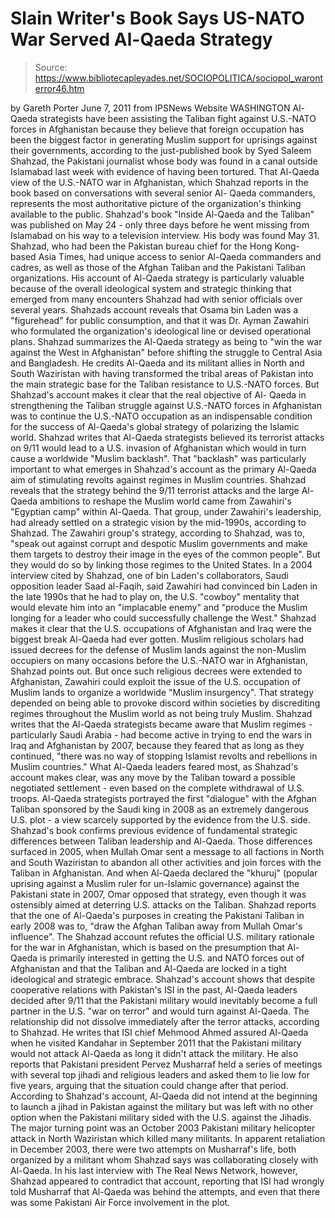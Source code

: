 # Slain Writer's Book Says US-NATO War Served Al-Qaeda Strategy

> Source: https://www.bibliotecapleyades.net/SOCIOPOLITICA/sociopol_waronterror46.htm

by Gareth Porter
June 7, 2011
from
IPSNews
Website
WASHINGTON
Al-Qaeda strategists have been
assisting the Taliban fight against U.S.-NATO forces in
Afghanistan because they believe that foreign occupation has
been the biggest factor in generating Muslim support for
uprisings against their governments, according to the
just-published book by Syed Saleem Shahzad, the Pakistani
journalist whose body was found in a canal outside Islamabad
last week with evidence of having been tortured.
That Al-Qaeda view of the U.S.-NATO war in
Afghanistan, which Shahzad reports in the book based on conversations with
several senior Al- Qaeda commanders, represents the most authoritative
picture of the organization's thinking available to the public.
Shahzad's book "Inside Al-Qaeda and the Taliban" was published on May 24 -
only three days before he went missing from Islamabad on his way to a
television interview. His body was found May 31.
Shahzad, who had been the Pakistan bureau chief for the Hong Kong- based
Asia Times, had unique access to senior Al-Qaeda commanders and cadres, as
well as those of the Afghan Taliban and the Pakistani Taliban organizations.
His account of Al-Qaeda strategy is particularly valuable because of the
overall ideological system and strategic thinking that emerged from many
encounters Shahzad had with senior officials over several years.
Shahzads account reveals that Osama bin Laden was a "figurehead" for public
consumption, and that it was Dr. Ayman Zawahiri who formulated the
organization's ideological line or devised operational plans.
Shahzad summarizes the Al-Qaeda strategy as being to "win the war against
the West in Afghanistan" before shifting the struggle to Central Asia and
Bangladesh.
He credits Al-Qaeda and its militant allies in
North and South
Waziristan with having transformed the tribal areas of Pakistan into the
main strategic base for the Taliban resistance to U.S.-NATO forces.
But Shahzad's account makes it clear that the real objective of Al- Qaeda in
strengthening the Taliban struggle against U.S.-NATO forces in Afghanistan
was to continue the U.S.-NATO occupation as an indispensable condition for
the success of Al-Qaeda's global strategy of polarizing the Islamic world.
Shahzad writes that Al-Qaeda strategists believed its terrorist attacks on
9/11 would lead to a U.S. invasion of Afghanistan which would in turn cause
a worldwide "Muslim backlash". That "backlash" was particularly important to
what emerges in Shahzad's account as the primary Al-Qaeda aim of stimulating
revolts against regimes in Muslim countries.
Shahzad reveals that the strategy behind
the 9/11 terrorist attacks and the
large Al-Qaeda ambitions to reshape the Muslim world came from Zawahiri's
"Egyptian camp" within Al-Qaeda.
That group, under Zawahiri's leadership, had
already settled on a strategic vision by the mid-1990s, according to Shahzad.
The Zawahiri group's strategy, according to Shahzad, was to,
"speak out against corrupt and despotic
Muslim governments and make them targets to destroy their image in the
eyes of the common people".
But they would do so by linking those regimes to
the United States.
In a 2004 interview cited by Shahzad, one of bin Laden's collaborators,
Saudi opposition leader Saad al-Faqih, said Zawahiri had convinced bin Laden
in the late 1990s that he had to play on,
the U.S. "cowboy" mentality that would
elevate him into an "implacable enemy" and "produce the Muslim longing
for a leader who could successfully challenge the West."
Shahzad makes it clear that the U.S. occupations
of Afghanistan and Iraq were the biggest break Al-Qaeda had ever gotten.
Muslim religious scholars had issued decrees for
the defense of Muslim lands against the non-Muslim occupiers on many
occasions before the U.S.-NATO war in Afghanistan, Shahzad points out.
But once such religious decrees were extended to Afghanistan, Zawahiri could
exploit the issue of the U.S. occupation of Muslim lands to organize a
worldwide "Muslim insurgency". That strategy depended on being able to
provoke discord within societies by discrediting regimes throughout the
Muslim world as not being truly Muslim.
Shahzad writes that the Al-Qaeda strategists became aware that Muslim
regimes - particularly Saudi Arabia - had become active in trying to end the
wars in Iraq and Afghanistan by 2007, because they feared that as long as
they continued,
"there was no way of stopping Islamist
revolts and rebellions in Muslim countries."
What Al-Qaeda leaders feared most, as Shahzad's
account makes clear, was any move by the Taliban toward a possible
negotiated settlement - even based on the complete withdrawal of U.S.
troops.
Al-Qaeda strategists portrayed the first
"dialogue" with the Afghan Taliban sponsored by the Saudi king in 2008 as an
extremely dangerous U.S. plot - a view scarcely supported by the evidence
from the U.S. side.
Shahzad's book confirms previous evidence of fundamental strategic
differences between Taliban leadership and Al-Qaeda.
Those differences surfaced in 2005, when Mullah Omar sent a message to all
factions in North and South Waziristan to abandon all other activities and
join forces with the Taliban in Afghanistan. And when Al-Qaeda declared the
"khuruj" (popular uprising against a Muslim ruler for un-Islamic governance)
against the Pakistani state in 2007, Omar opposed that strategy, even though
it was ostensibly aimed at deterring U.S. attacks on the Taliban.
Shahzad reports that the one of Al-Qaeda's purposes in creating the
Pakistani Taliban in early 2008 was to,
"draw the Afghan Taliban away from Mullah
Omar's influence".
The Shahzad account refutes the official U.S.
military rationale for the war in Afghanistan, which is based on the
presumption that Al- Qaeda is primarily interested in getting the U.S. and
NATO forces out of Afghanistan and that the Taliban and Al-Qaeda are locked
in a tight ideological and strategic embrace.
Shahzad's account shows that despite cooperative relations with Pakistan's
ISI in the past, Al-Qaeda leaders decided after 9/11 that the Pakistani
military would inevitably become a full partner in the U.S. "war on terror"
and would turn against Al-Qaeda.
The relationship did not dissolve immediately after the terror attacks,
according to Shahzad. He writes that ISI chief Mehmood Ahmed assured
Al-Qaeda when he visited Kandahar in September 2011 that the Pakistani
military would not attack Al-Qaeda as long it didn't attack the military.
He also reports that Pakistani president Pervez Musharraf held a series of
meetings with several top jihadi and religious leaders and asked them to lie
low for five years, arguing that the situation could change after that
period. According to Shahzad's account, Al-Qaeda did not intend at the
beginning to launch a jihad in Pakistan against the military but was left
with no other option when the Pakistani military sided with the U.S. against
the Jihadis.
The major turning point was an October 2003 Pakistani military helicopter
attack in North Waziristan which killed many militants.
In apparent retaliation in December 2003, there
were two attempts on Musharraf's life, both organized by a militant whom
Shahzad says was collaborating closely with Al-Qaeda.
In his last interview with The Real News Network, however, Shahzad appeared
to contradict that account, reporting that ISI had wrongly told Musharraf
that Al-Qaeda was behind the attempts, and even that there was some
Pakistani Air Force involvement in the plot.
